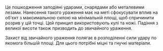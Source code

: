 Це пошкодження заподіяні ударами, снарядами або металевими лезами.
Нанесення такого ураження має на меті сфокусувати вплив на об'єкт з
максимальною силою на мінімальній площі, щоб спричинити розрив у цій
точці. Цей принцип використовують кулі та ножі. Падіння з великої висоти
також призводить до звичайного ураження.

Захист від звичайного ураження полягає в розподіленні сили удару по
якомога більшій площі. Для цього потрібні міцні та гнучкі матеріали.